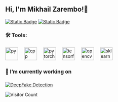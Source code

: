 <h2> Hi, I'm Mikhail Zarembo!👋 </h2>

[![Static Badge](https://img.shields.io/badge/Telegram-blue?style=flat&logo=telegram&logoColor=blue&logoSize=auto&labelColor=black)](https://t.me/michellangelloo)
[![Static Badge](https://img.shields.io/badge/Gmail-red?style=flat&logo=gmail&logoColor=red&logoSize=auto&labelColor=black)](mailto:mikzar.jr@gmail.com?subject=From%20GitHub)


###

<h3 align="left">🛠 Tools:</h3>

###

<div align="left">
  <img src="https://skillicons.dev/icons?i=py" height="40" alt="py"/>
  <img width="12" />
  <img src="https://skillicons.dev/icons?i=cpp" height="40" alt="cpp"/>
  <img width="12" />
  <img src="https://skillicons.dev/icons?i=pytorch" height="40" alt="pytorch"/>
  <img width="12" />
  <img src="https://skillicons.dev/icons?i=tensorflow" height="40" alt="tensorflow"/>
  <img width="12" />
  <img src="https://skillicons.dev/icons?i=opencv" height="40" alt="opencv"/>
  <img width="12" />
  <img src="https://skillicons.dev/icons?i=sklearn" height="40" alt="sklearn"/>
  <img width="12" />
</div>

###

<h3 align="left"> 🔭 I’m currently working on </h3>

###

[![DeepFake Detection](https://svg.bookmark.style/api?url=https://github.com/pshakhmin/deepfakes&mode=light&style=horizontal)](https://github.com/pshakhmin/deepfakes)



![Visitor Count](https://profile-counter.glitch.me/{Mikzarjr}/count.svg)
